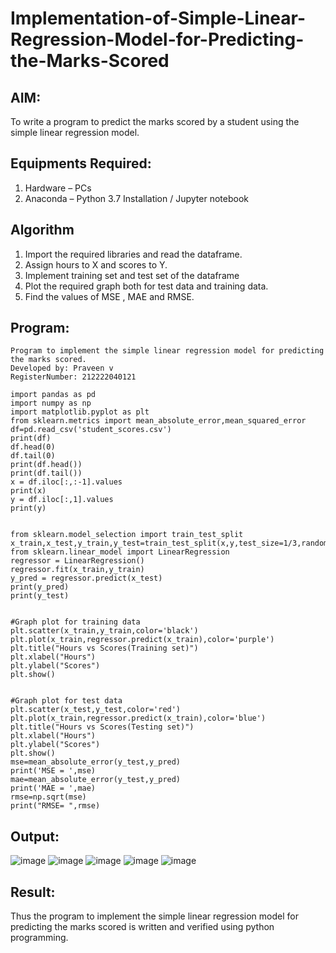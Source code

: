 # Implementation-of-Simple-Linear-Regression-Model-for-Predicting-the-Marks-Scored

## AIM:
To write a program to predict the marks scored by a student using the simple linear regression model.



## Equipments Required:
1. Hardware – PCs
2. Anaconda – Python 3.7 Installation / Jupyter notebook

## Algorithm
1. Import the required libraries and read the dataframe.
2. Assign hours to X and scores to Y.
3. Implement training set and test set of the dataframe
4. Plot the required graph both for test data and training data.
5. Find the values of MSE , MAE and RMSE.

## Program:
```
Program to implement the simple linear regression model for predicting the marks scored.
Developed by: Praveen v 
RegisterNumber: 212222040121

import pandas as pd
import numpy as np
import matplotlib.pyplot as plt
from sklearn.metrics import mean_absolute_error,mean_squared_error
df=pd.read_csv('student_scores.csv')
print(df)
df.head(0)
df.tail(0)
print(df.head())
print(df.tail())
x = df.iloc[:,:-1].values
print(x)
y = df.iloc[:,1].values
print(y)


from sklearn.model_selection import train_test_split
x_train,x_test,y_train,y_test=train_test_split(x,y,test_size=1/3,random_state=0)
from sklearn.linear_model import LinearRegression
regressor = LinearRegression()
regressor.fit(x_train,y_train)
y_pred = regressor.predict(x_test)
print(y_pred)
print(y_test)


#Graph plot for training data
plt.scatter(x_train,y_train,color='black')
plt.plot(x_train,regressor.predict(x_train),color='purple')
plt.title("Hours vs Scores(Training set)")
plt.xlabel("Hours")
plt.ylabel("Scores")
plt.show()


#Graph plot for test data
plt.scatter(x_test,y_test,color='red')
plt.plot(x_train,regressor.predict(x_train),color='blue')
plt.title("Hours vs Scores(Testing set)")
plt.xlabel("Hours")
plt.ylabel("Scores")
plt.show()
mse=mean_absolute_error(y_test,y_pred)
print('MSE = ',mse)
mae=mean_absolute_error(y_test,y_pred)
print('MAE = ',mae)
rmse=np.sqrt(mse)
print("RMSE= ",rmse)

```

## Output:
![image](https://github.com/praveensaveetha/Implementation-of-Simple-Linear-Regression-Model-for-Predicting-the-Marks-Scored/assets/119560117/0094f884-5ca4-4b1f-a096-a69cf87e7bec)
![image](https://github.com/praveensaveetha/Implementation-of-Simple-Linear-Regression-Model-for-Predicting-the-Marks-Scored/assets/119560117/85a8280a-9975-4389-addb-898906aa6685)
![image](https://github.com/praveensaveetha/Implementation-of-Simple-Linear-Regression-Model-for-Predicting-the-Marks-Scored/assets/119560117/d3865a77-e930-4ebe-b41e-1e2d9d450e8c)
![image](https://github.com/praveensaveetha/Implementation-of-Simple-Linear-Regression-Model-for-Predicting-the-Marks-Scored/assets/119560117/bff26ab5-1a05-4a19-875f-451b3a4c98d9)
![image](https://github.com/praveensaveetha/Implementation-of-Simple-Linear-Regression-Model-for-Predicting-the-Marks-Scored/assets/119560117/4e6eec39-c9b5-437c-b5bc-75aa30713958)


## Result:
Thus the program to implement the simple linear regression model for predicting the marks scored is written and verified using python programming.
